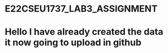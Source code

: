 # E22CSEU1737_LAB3_ASSIGNMENT
# Hello I have already created the data it now going to upload in github